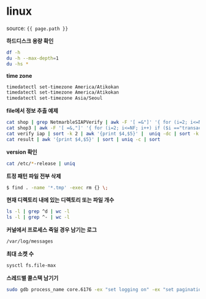 # linux

source: `{{ page.path }}`

 __하드디스크 용량 확인__
 ```bash
df -h
du -h --max-depth=1
du -hs *
```

 __time zone__
 ```bash
timedatectl set-timezone America/Atikokan
timedatectl set-timezone America/Atikokan
timedatectl set-timezone Asia/Seoul
```

 __file에서 정보 추출 예제__
 ```bash
cat shop | grep NetmarbleSIAPVerify | awk -F '[ =&"]' '{ for (i=2; i<=NF; i++)   if ($i =="transactionId") {print "[verify] " $1,$2,$8,$(i+2)}}' > verify
cat shop3 | awk -F '[ =&,"]' '{ for (i=2; i<=NF; i++) if ($i =="transactionId") {print "[IAP] " $1,$2,$24,$(i+2)}}' > iap
cat verify iap | sort -k 2 | awk '{print $4,$5}' |  uniq -dc | sort -k 1 > result
cat result | awk '{print $4,$5}' | sort | uniq -c | sort
```

 __version 확인__
```bash
cat /etc/*-release | uniq
```

 __트정 패턴 파일 전부 삭제__
```bash
$ find . -name '*.tmp' -exec rm {} \;
```

 __현재 디렉토리 내에 있는 디렉토리 또는 파일 개수__
```bash
ls -l | grep ^d | wc -l
ls -l | grep ^- | wc -l
```

 __커널에서 프로세스 죽일 경우 남기는 로그__
```bash
/var/log/messages
```

 __최대 소켓 수__
```bash
sysctl fs.file-max
```

 __스레드별 콜스택 남기기__
```bash
sudo gdb process_name core.6176 -ex "set logging on" -ex "set pagination off" -ex "set confirm off" -ex "thread apply all bt" -ex "q" > coreLog
```
